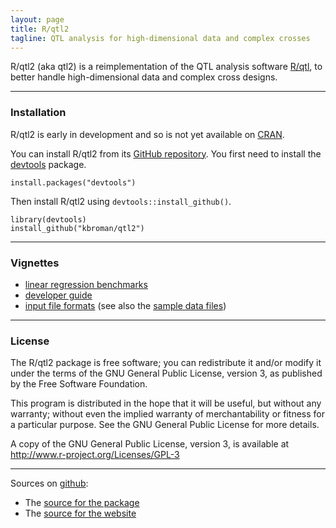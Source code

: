 ```yaml
---
layout: page
title: R/qtl2
tagline: QTL analysis for high-dimensional data and complex crosses
---
```


R/qtl2 (aka qtl2) is a reimplementation of the QTL analysis software
[R/qtl](http://www.rqtl.org), to better handle high-dimensional data
and complex cross designs.


---

### Installation

R/qtl2 is early in development and so is not yet available on
[CRAN](http://cran.r-project.org).

You can install R/qtl2 from its
[GitHub repository](http://github.com/kbroman/qtl2). You first need to
install the [devtools](https://github.com/hadley/devtools) package.

    install.packages("devtools")

Then install R/qtl2 using `devtools::install_github()`.

    library(devtools)
    install_github("kbroman/qtl2")

---


### Vignettes

- [linear regression benchmarks](assets/vignettes/linreg_benchmarks.html)
- [developer guide](assets/vignettes/developer.html)
- [input file formats](assets/vignettes/input_files.html)
  (see also the [sample data files](pages/sampledata.html))

---

### License

The R/qtl2 package is free software; you can redistribute it
and/or modify it under the terms of the GNU General Public License,
version 3, as published by the Free Software Foundation.

This program is distributed in the hope that it will be useful, but
without any warranty; without even the implied warranty of
merchantability or fitness for a particular purpose.  See the GNU
General Public License for more details.

A copy of the GNU General Public License, version 3, is available at
<http://www.r-project.org/Licenses/GPL-3>

---

Sources on [github](http://github.com):

- The [source for the package](https://github.com/kbroman/qtl2/tree/master)
- The [source for the website](https://github.com/kbroman/qtl2/tree/gh-pages)
